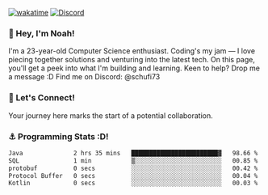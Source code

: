 [![wakatime](https://wakatime.com/badge/user/018b5c7c-fde2-4105-aa96-f5c758abb0a2.svg)](https://wakatime.com/@018b5c7c-fde2-4105-aa96-f5c758abb0a2)
[![Discord](https://img.shields.io/badge/Discord-5865F2?style=flat&logo=discord&logoColor=white)](https://discord.gg/eAW8AGXaGu)



### 👋 Hey, I'm Noah!
I'm a 23-year-old Computer Science enthusiast. Coding's my jam — I love piecing together solutions and venturing into the latest tech. On this page, you'll get a peek into what I'm building and learning. Keen to help? Drop me a message :D 
Find me on Discord: @schufi73

### 🤝 Let's Connect!
Your journey here marks the start of a potential collaboration.

### ⚓ Programming Stats :D!
<!--START_SECTION:waka-->

```txt
Java              2 hrs 35 mins   ████████████████████████▓   98.66 %
SQL               1 min           ▒░░░░░░░░░░░░░░░░░░░░░░░░   00.85 %
protobuf          0 secs          ░░░░░░░░░░░░░░░░░░░░░░░░░   00.42 %
Protocol Buffer   0 secs          ░░░░░░░░░░░░░░░░░░░░░░░░░   00.04 %
Kotlin            0 secs          ░░░░░░░░░░░░░░░░░░░░░░░░░   00.03 %
```

<!--END_SECTION:waka-->
